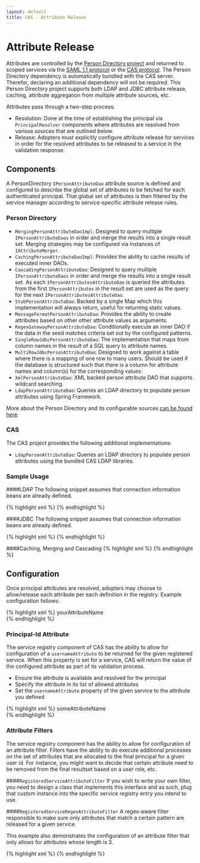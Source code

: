 ```yaml
---
layout: default
title: CAS - Attribute Release
---
```


# Attribute Release
Attributes are controlled by the [Person Directory project](https://github.com/Jasig/person-directory‎) and returned to scoped services via the [SAML 1.1 protocol](../protocol/SAML-Protocol.html) or the [CAS protocol](../protocol/CAS-Protocol.html). The Person Directory dependency is automatically bundled with the CAS server. Therefor, declaring an additional dependency will not be required. This Person Directory project supports both LDAP and JDBC attribute release, caching, attribute aggregation from multiple attribute sources, etc.

Attributes pass through a two-step process:
* Resolution: Done at the time of establishing the principal via `PrincipalResolver` components where attributes are resolved from various sources that are outlined below.
* Release: Adopters must explicitly configure attribute release for services in order for the resolved attributes to be released to a service in the validation response. 


## Components
A PersonDirectory `IPersonAttributeDao` attribute source is defined and configured to describe the global set of attributes to be fetched for each authenticated principal. That global set of attributes is then filtered by the service manager according to service-specific attribute release rules. 


### Person Directory
* `MergingPersonAttributeDaoImpl`: Designed to query multiple `IPersonAttributeDaos` in order and merge the results into a single result set. Merging strategies may be configured via instances of `IAttributeMerger`.
* `CachingPersonAttributeDaoImpl`: Provides the ability to cache results of executed inner DAOs.
* `CascadingPersonAttributeDao`: Designed to query multiple `IPersonAttributeDaos` in order and merge the results into a single result set. As each `IPersonAttributesAttributeDao` is queried the attributes from the first `IPersonAttributes` in the result set are used as the query for the next `IPersonAttributesAttributeDao`. 
* `StubPersonAttributeDao`: Backed by a single Map which this implementation will always return, useful for returning static values.
* `MessageFormatPersonAttributeDao`: Provides the ability to create attributes based on other other attribute values as arguments.
* `RegexGatewayPersonAttributeDao`: Conditionally execute an inner DAO if the data in the seed matches criteria set out by the configured patterns.
* `SingleRowJdbcPersonAttributeDao`: The implementation that maps from column names in the result of a SQL query to attribute names.
* `MultiRowJdbcPersonAttributeDao`: Designed to work against a table where there is a mapping of one row to many users. Should be used if the database is structured such that there is a column for attribute names and column(s) for the corresponding values.
* `XmlPersonAttributeDao`: XML backed person attribute DAO that supports wildcard searching.
* `LdapPersonAttributeDao`: Queries an LDAP directory to populate person attributes using Spring Framework.

More about the Person Directory and its configurable sources [can be found here](https://wiki.jasig.org/display/PDM15/Person+Directory+1.5+Manual).


### CAS
The CAS project provides the following additional implementations:

* `LdapPersonAttributeDao`: Queries an LDAP directory to populate person attributes using the bundled CAS LDAP libraries.


### Sample Usage


####LDAP
The following snippet assumes that connection information beans are already defined.

{% highlight xml %}
<bean id="ldapPersonAttributeDao"
      class="org.jasig.cas.persondir.LdapPersonAttributeDao"
      p:connectionFactory-ref="pooledLdapConnectionFactory"
      p:baseDN="${ldap.baseDn}"
      p:searchControls-ref="searchControls"
      p:searchFilter="mail={0}">
    <property name="resultAttributeMapping">
        <map>
            <!--
               | Key is LDAP attribute name, value is principal attribute name.
               -->
            <entry key="member" value="member" />
            <entry key="mail" value="mail" />
            <entry key="displayName" value="displayName" />
        </map>
    </property>
</bean>
{% endhighlight %}


####JDBC
The following snippet assumes that connection information beans are already defined.

{% highlight xml %}
<bean id="singleRowJdbcPersonAttributeDao"
    class="org.jasig.services.persondir.support.jdbc.SingleRowJdbcPersonAttributeDao">
    <constructor-arg index="0" ref="dataSource" />
    <constructor-arg index="1" value="SELECT * FROM USER_DATA WHERE {0}" />
    <property name="queryAttributeMapping">
        <map>
            <entry key="username" value="uid" />
        </map>
    </property>
    <property name="resultAttributeMapping">
        <map>
            <entry key="uid" value="username" />
            <entry key="first_name" value="first_name" />
            <entry key="last_name" value="last_name" />
            <entry key="email" value="email" />
        </map>
    </property>
</bean>
{% endhighlight %}


####Caching, Merging and Cascading
{% highlight xml %}
<bean id="mergedPersonAttributeDao"
        class="org.jasig.services.persondir.support.CachingPersonAttributeDaoImpl">
    <property name="cacheNullResults" value="true" />
    <property name="userInfoCache">
        <bean class="org.jasig.portal.utils.cache.MapCacheFactoryBean">
            <property name="cacheFactory" ref="cacheFactory" />
            <property name="cacheName" value="org.jasig.services.persondir.USER_INFO.merged" />
        </bean>
    </property>
    <property name="cachedPersonAttributesDao" >
        <bean id="mergedPersonAttributeDao"                 
                class="org.jasig.services.persondir.support.MergingPersonAttributeDaoImpl">
            <property name="merger">
                <bean class="org.jasig.services.persondir.support.merger.NoncollidingAttributeAdder" />
            </property>
            <property name="personAttributeDaos">
                <list>
                    <bean class="org.jasig.services.persondir.support.CascadingPersonAttributeDao">
                        <property name="personAttributeDaos">
                            <list>
                                <ref bean="anotherDao" />
                            </list>
                        </property>
                    </bean>
                </list>
            </property>
        </bean>
    </property>
</bean>
{% endhighlight %}


## Configuration
Once principal attributes are resolved, adopters may choose to allow/release each attribute per each definition in the registry. Example configuration follows:

{% highlight xml %}
<bean class="org.jasig.cas.services.RegisteredServiceImpl">
  <property name="id" value="0" />
  <property name="name" value="HTTPS Services" />
  <property name="description" value="YOUR HTTP Service" />
  <property name="serviceId" value="https://**" />
  <property name="allowedAttributes">
    <list>
      <value>yourAttributeName</value>
    </list>              
  </property>
</bean>
{% endhighlight %}


### Principal-Id Attribute
The service registry component of CAS has the ability to allow for configuration of a `usernameAttribute` to be returned for the given registered service. When this property is set for a service, CAS will return the value of the configured attribute as part of its validation process. 

* Ensure the attribute is available and resolved for the principal
* Specify the attribute in its list of allowed attributes
* Set the `usernameAttribute` property of the given service to the attribute you defined

{% highlight xml %}
<bean class="org.jasig.cas.services.RegisteredServiceImpl">
  <property name="id" value="0" />
  <property name="name" value="HTTPS Services" />
  <property name="description" value="YOUR HTTPS Service" />
  <property name="serviceId" value="https://**" />
  <property name="evaluationOrder" value="0" />
  <property name="usernameAttribute" value="mail" />
  <property name="allowedAttributes">
    <list>
      <value>someAttributeName</value>
    </list>              
  </property>
</bean>
{% endhighlight %}


### Attribute Filters
The service registry component has the ability to allow for configuration of an attribute filter. Filters have the ability to do execute additional processes on the set of attributes that are allocated to the final principal for a given user id. For instance, you might want to decide that certain attribute need to be removed from the final resultset based on a user role, etc. 


####`RegisteredServiceAttributeFilter`
If you wish to write your own filter, you need to design a class that implements this interface and as such, plug that custom instance into the specific service registry entry you intend to use. 


####`RegisteredServiceRegexAttributeFilter`
A regex-aware filter responsible to make sure only attributes that match a certain  pattern are released for a given service. 

This example also demonstrates the configuration of an attribute filter that only allows for attributes whose length is 3.
 
{% highlight xml %}
<bean class="org.jasig.cas.services.RegexRegisteredService">
   <property name="id" value="1" />
   <property name="name" value="HTTP and IMAP on example.com" />
   <property name="description" value="Allows HTTP(S) and IMAP(S) protocols on example.com" />
   <property name="serviceId" value="^(https?|imaps?)://([A-Za-z0-9_-]+\.)*example\.com/.*" />
   <property name="evaluationOrder" value="0" />
   <property name="attributeFilter">
      <bean class="org.jasig.cas.services.support.RegisteredServiceRegexAttributeFilter" 
            c:regex="^\w{3}$" /> 
   </property>
</bean>
{% endhighlight %}



